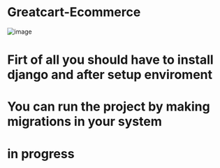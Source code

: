 # Greatcart-Ecommerce

![image](https://user-images.githubusercontent.com/62248220/129215519-2ee8bb45-eac6-4d19-928b-ccfab0a4bc9a.png)





# Firt of all you should have to install django and after setup enviroment 


# You can run the project by making migrations in your system

# in progress

